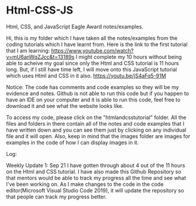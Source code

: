 # Html-CSS-JS
Html, CSS, and JavaScript Eagle Award notes/examples.

Hi, this is my folder which I have taken all the notes/examples from the coding tutorials which I have learnt from. 
Here is the link to the first tutorial that I am learning: https://www.youtube.com/watch?v=mU6anWqZJcc&t=13189s
I might complete my 10 hours without being able to acheive my goal since only the Html and CSS tutorial is 11 hours long. But, if I still have time left, I will move onto this JavaScript tutorial which uses Html and CSS in it also. https://youtu.be/jS4aFq5-91M

Notice: The code has comments and code examples so they will be my evidence and notes. Github is not able to run this code but if you happen to have an IDE on your computer and it is able to run this code, feel free to download it and see what the website looks like.

To access my code, please click on the "htmlandcsstutorial" folder. All the files and folders in there contain all of the notes and code examples that I have written down and you can see them just by clicking on any individual file and it will open. Also, keep in mind that the images folder are images for examples in the code of how I can display images in it.

Log:

Weekly Update 1: Sep 21
I have gotten through about 4 out of the 11 hours on the Html and CSS tutorial. I have also made this Github Repository so that mentors would be able to track my progress all the time and see what I've been working on. As I make changes to the code in the code editor(Microsoft Visual Studio Code 2019), it will update the repository so that people can track my progress better.
